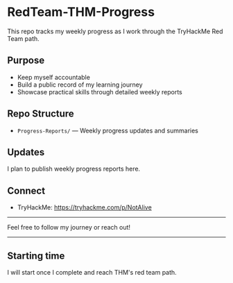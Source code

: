 # RedTeam-THM-Progress

This repo tracks my weekly progress as I work through the TryHackMe Red Team path.

## Purpose

- Keep myself accountable  
- Build a public record of my learning journey  
- Showcase practical skills through detailed weekly reports  

## Repo Structure

- `Progress-Reports/` — Weekly progress updates and summaries  

## Updates

I plan to publish weekly progress reports here.

## Connect

- TryHackMe: https://tryhackme.com/p/NotAlive

---

Feel free to follow my journey or reach out!

---

## Starting time

I will start once I complete and reach THM's red team path.

